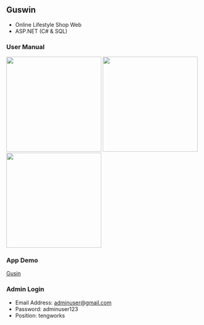 ## Guswin
- Online Lifestyle Shop Web
- ASP.NET (C# & SQL)

### User Manual
<img src="https://user-images.githubusercontent.com/54095039/155338967-d4140f94-f25a-4d4a-b3a2-d276b25e5ec1.jpg" width="250"> <img src="https://user-images.githubusercontent.com/54095039/155339136-08214d2c-cacc-48ec-91b9-63c0be84b11f.jpg" width="250"> <img src="https://user-images.githubusercontent.com/54095039/155339632-bfa168f3-2ac7-4836-963f-e3901b4e0f39.jpg" width="250">

### App Demo
[Gusin](https://www.youtube.com/watch?v=OPm0MeUqMao)

### Admin Login
- Email Address: adminuser@gmail.com
- Password: adminuser123
- Position: tengworks
